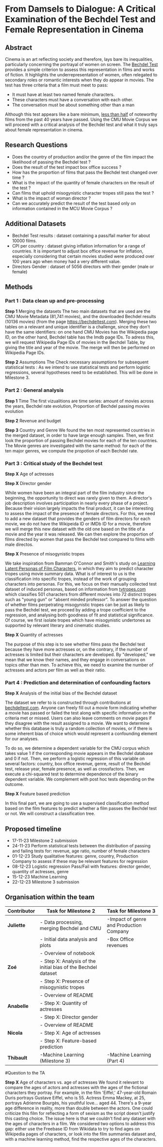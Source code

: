 # From Damsels to Dialogue: A Critical Examination of the Bechdel Test and Female Representation in Cinema
## Abstract
Cinema is an art reflecting society and therefore, lays bare its inequalities, particularly concerning the portrayal of women on screen. The [Bechdel Test](https://en.wikipedia.org/wiki/Bechdel_test) provides a simple criterion to assess this representation in films and works of fiction. It highlights the underrepresentation of women, often relegated to secondary roles or romantic interests when they do appear in movies. The test has three criteria that a film must meet to pass: 
- It must have at least two named female characters. 
- These characters must have a conversation with each other. 
- The conversation must be about something other than a man 

Although this test appears like a bare minimum, [less than half](https://psycnet.apa.org/fulltext/2022-95091-001.html) of noteworthy films from the past 40 years have passed. Using the CMU Movie Corpus we will proceed with a critical analysis of the Bechdel test and what it truly says about female representation in cinema. 

## Research Questions
- Does the country of production and/or the genre of the film impact the likelihood of passing the Bechdel test ?
- Does the result of the test impact box office success ?
- How has the proportion of films that pass the Bechdel test changed over time ?
- What is the impact of the quantity of female characters on the result of the test ?
- Can films that uphold misogynistic character tropes still pass the test ?
- What is the impact of woman director ?
- Can we accurately predict the result of the test based only on information contained in the MCU Movie Corpus ?

## Additional Datasets
- Bechdel Test results : dataset containing a pass/fail marker for about 10000 films.
- CPI per country : dataset giving inflation information for a range of countries. It is important to adjust box office revenue for inflation, especially considering that certain movies studied were produced over 100 years ago when money had a very different value.
- Directors Gender : dataset of 5056 directors with their gender (male or female)

## Methods
### Part 1 : Data clean up and pre-processing
**Step 1** Merging the datasets
The two main datasets that are used are the CMU Movie Metadata (81,741 movies), and the downloaded Bechdel results (10136 movies) (from the page https://bechdeltest.com). Merging these two tables on a relevant and unique identifier is a challenge, since they don't have the same identifiers: on one hand CMU Movies has the Wikipedia page ID, on the other hand, Bechdel table has the Imdb page IDs. To adress this, we will request Wikipedia Page IDs of movies in the Bechdel Table, by giving the title and year of the movie. The merge will then be performed on Wikipedia Page IDs.

**Step 2** Assumptions
The 
Check necessary assumptions for subsequent statistical tests : As we intend to use statistical tests and perform logistic regressions, several hypotheses need to be established. This will be done in Milestone 3.


### Part 2 : General analysis 
**Step 1** Time
The first vizualitions are time series: amount of movies across the years, Bechdel rate evolution, Proportion of Bechdel passing movies evolution

**Step 2** Revenue and budget

**Step 3** Country and Genre
We found the ten most represented countries in the merged dataset, in order to have large enough samples. Then, we first look the proportion of passing Bechdel movies for each of the ten countries. The Movie genres are investigated with the same method: for each of the ten major genres, we compute the propotion of each Bechdel rate. 

### Part 3 : Critical study of the Bechdel test

**Step X** Age of actresses

**Step X** Director gender

While women have been an integral part of the film industry since the beginning, the opportunity to direct was rarely given to them. A director's job description involves participation in nearly every phase of a project. Because their vision largely impacts the final product, it can be interesting to assess the impact of the presence of female directors. For this, we need to add a new dataset that provides the genders of film directors for each movie, we do not have the Wikipeida ID or IMDb ID for a movie, therefore we will merge this new dataset with the old one based on the title of a movie and the year it was released. We can then explore the proportion of films directed by women that pass the Bechdel test compared to films with male directos. 

**Step X** Presence of misogynistic tropes

We take inspiration from Bamman O'Connor and Smith's study on [Learning Latent Personas of Film Characters](https://www.cs.cmu.edu/~dbamman/pubs/pdf/bamman+oconnor+smith.acl13.pdf), in which they aim to predict character tropes using movie summary data. What is of interest to us is the classification into specific tropes, instead of the work of grouping characters into personas. For this, we focus on their manually collected test dataset of induced personas, based on information from [tvtropes.com](https://tvtropes.org/pmwiki/pmwiki.php/Main/Tropes) which classifies 501 characters from different movies into 72 distinct tropes such as "young gun" or "absent minded professor". To answer the question of whether films perpetrating misogynistic tropes can be just as likely to pass the Bechdel test, we proceed by adding a trope coefficient to the regression, and analysing both goodness of fit and statistical significance. Of course, we first isolate tropes which have misogynistic undertones as supported by relevant literary and cinematic studies.

**Step X** Quantity of actresses

The purpose of this step is to see whether films pass the Bechdel test because they have more actresses or, on the contrary, if the number of actresses is limited but their characters are developed. By "developed," we mean that we know their names, and they engage in conversations on topics other than men. To achieve this, we need to examine the number of actresses and actors per film as well as their ratio.

### Part 4 : Prediction and determination of confounding factors
**Step X** Analysis of the initial bias of the Bechdel dataset

The dataset we refer to is constructed through contributions at [bechdeltest.com](https://bechdeltest.com/). Anyone can freely fill out a movie form indicating whether a movie has passed or failed the test along with specific information on the criteria met or missed. Users can also leave comments on movie pages if they disagree with the result assigned to a movie. We want to determine whether this database is truly a random collection of movies, or if there is some inherent bias of choice which would represent a confounding element for our analyses.

To do so, we determine a dependent variable for the CMU corpus which takes value 1 if the corresponding movie appears in the Bechdel database and 0 if not. Then, we perform a logistic regression of this variable on several factors: country, box office revenue, genre, result of the Bechdel test, release year, female presence, as well as crossfactors. Then, we execute a chi-squared test to determine dependence of the binary dependent variable. We complement with post hoc tests depending on the outcome.


**Step X** Feature based prediction

In this final part, we are going to use a supervised classification method based on the film features to predict whether a film passes the Bechdel test or not. We will construct a classification tree.

## Proposed timeline

* 17-11-23 Milestone 2 submission
* 24-11-23 Perform statistical tests between the distribution of passing and failing tests for: revenue, age ratio, number of female characters
* 01-12-23 Study qualitative features: genre, country, Production Company to assess if these may be relevant features for regression
* 08-12-23 Logistic regression Pass/Fail with features: director gender, quantity of actresses, genre
* 15-12-23 Machine Learning
* 22-12-23 Milestone 3 submission

## Organisation within the team
| Contributor | Task for Milestone 2                        | Task for Milestone 3|
|-------------|---------------------------------------------|---------------------|
| **Juliette** | - Data processing, merging Bechdel and CMU  |-Impact of genre and Production Company|
|             | - Initial data analysis and plots            |-Box Office revenues
|             | - Overview of notebook                       |     |
| **Zoé**      | - Step X: Analysis of the initial bias of the Bechdel dataset |    |
|             | - Step X: Presence of misogynistic tropes   |        |
|             | - Overview of README                          |      |
| **Anabelle** | - Step X: Quantity of actresses             |        |
|             | - Step X: Director gender                    |        |
|             | - Overview of README                          |        |
| **Nicola**   | - Step X: Age of actresses                   |        |
|             | - Step X: Feature-based prediction           |          |
| **Thibault** |-Machine Learning (Milestone 3)                                           |-Machine Learning (Part 4)|


#Question to the TA

**Step X** Age of characters vs. age of actresses
We found it relevant to compare the ages of actors and actresses with the ages of the fictional characters they portray. For example, in the film 'Eiffel,' 47-year-old Romain Duris portrays Gustave Eiffel, who is 55. Actress Emma Mackey, at 25, portrays Adrienne Bourgès, his youthful love... aged 44. There's a 9-year age difference in reality, more than double between the actors. One could criticize this film for reflecting a form of sexism as the script doesn't justify this casting choice. The issue here is that we couldn't find any dataset with the ages of characters in a film. We considered two options to address this gap: either use the Freebase ID from Wikidata to try to find ages on Wikipedia pages of characters, or look into the film summaries dataset and, with a machine learning method, find the respective ages of the characters.





